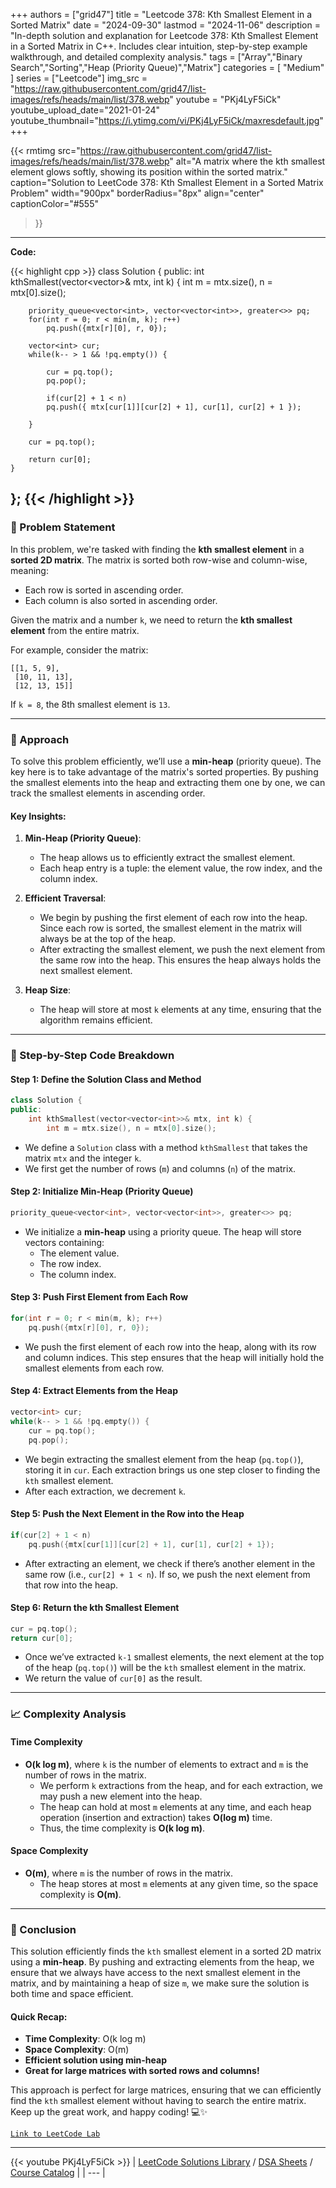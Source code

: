 
+++
authors = ["grid47"]
title = "Leetcode 378: Kth Smallest Element in a Sorted Matrix"
date = "2024-09-30"
lastmod = "2024-11-06"
description = "In-depth solution and explanation for Leetcode 378: Kth Smallest Element in a Sorted Matrix in C++. Includes clear intuition, step-by-step example walkthrough, and detailed complexity analysis."
tags = ["Array","Binary Search","Sorting","Heap (Priority Queue)","Matrix"]
categories = [
    "Medium"
]
series = ["Leetcode"]
img_src = "https://raw.githubusercontent.com/grid47/list-images/refs/heads/main/list/378.webp"
youtube = "PKj4LyF5iCk"
youtube_upload_date="2021-01-24"
youtube_thumbnail="https://i.ytimg.com/vi/PKj4LyF5iCk/maxresdefault.jpg"
+++


{{< rmtimg 
    src="https://raw.githubusercontent.com/grid47/list-images/refs/heads/main/list/378.webp" 
    alt="A matrix where the kth smallest element glows softly, showing its position within the sorted matrix."
    caption="Solution to LeetCode 378: Kth Smallest Element in a Sorted Matrix Problem"
    width="900px"
    borderRadius="8px"
    align="center" 
    captionColor="#555"
>}}
---
**Code:**

{{< highlight cpp >}}
class Solution {
public:
    int kthSmallest(vector<vector<int>>& mtx, int k) {
        int m = mtx.size(), n = mtx[0].size();
        
        priority_queue<vector<int>, vector<vector<int>>, greater<>> pq;
        for(int r = 0; r < min(m, k); r++)
            pq.push({mtx[r][0], r, 0});
        
        vector<int> cur;
        while(k-- > 1 && !pq.empty()) {
            
            cur = pq.top();
            pq.pop();
            
            if(cur[2] + 1 < n)
            pq.push({ mtx[cur[1]][cur[2] + 1], cur[1], cur[2] + 1 });
            
        }
        
        cur = pq.top();
        
        return cur[0];
    }
};
{{< /highlight >}}
---

### 🚀 Problem Statement

In this problem, we're tasked with finding the **kth smallest element** in a **sorted 2D matrix**. The matrix is sorted both row-wise and column-wise, meaning:
- Each row is sorted in ascending order.
- Each column is also sorted in ascending order.

Given the matrix and a number `k`, we need to return the **kth smallest element** from the entire matrix.

For example, consider the matrix:
```
[[1, 5, 9],
 [10, 11, 13],
 [12, 13, 15]]
```
If `k = 8`, the 8th smallest element is `13`.

---

### 🧠 Approach

To solve this problem efficiently, we’ll use a **min-heap** (priority queue). The key here is to take advantage of the matrix's sorted properties. By pushing the smallest elements into the heap and extracting them one by one, we can track the smallest elements in ascending order.

#### Key Insights:
1. **Min-Heap (Priority Queue)**:
   - The heap allows us to efficiently extract the smallest element.
   - Each heap entry is a tuple: the element value, the row index, and the column index.
   
2. **Efficient Traversal**:
   - We begin by pushing the first element of each row into the heap. Since each row is sorted, the smallest element in the matrix will always be at the top of the heap.
   - After extracting the smallest element, we push the next element from the same row into the heap. This ensures the heap always holds the next smallest element.

3. **Heap Size**:
   - The heap will store at most `k` elements at any time, ensuring that the algorithm remains efficient.

---

### 🔨 Step-by-Step Code Breakdown

#### Step 1: Define the Solution Class and Method
```cpp
class Solution {
public:
    int kthSmallest(vector<vector<int>>& mtx, int k) {
        int m = mtx.size(), n = mtx[0].size();
```
- We define a `Solution` class with a method `kthSmallest` that takes the matrix `mtx` and the integer `k`.
- We first get the number of rows (`m`) and columns (`n`) of the matrix.

#### Step 2: Initialize Min-Heap (Priority Queue)
```cpp
priority_queue<vector<int>, vector<vector<int>>, greater<>> pq;
```
- We initialize a **min-heap** using a priority queue. The heap will store vectors containing:
  - The element value.
  - The row index.
  - The column index.

#### Step 3: Push First Element from Each Row
```cpp
for(int r = 0; r < min(m, k); r++)
    pq.push({mtx[r][0], r, 0});
```
- We push the first element of each row into the heap, along with its row and column indices. This step ensures that the heap will initially hold the smallest elements from each row.

#### Step 4: Extract Elements from the Heap
```cpp
vector<int> cur;
while(k-- > 1 && !pq.empty()) {
    cur = pq.top();
    pq.pop();
```
- We begin extracting the smallest element from the heap (`pq.top()`), storing it in `cur`. Each extraction brings us one step closer to finding the `kth` smallest element.
- After each extraction, we decrement `k`.

#### Step 5: Push the Next Element in the Row into the Heap
```cpp
if(cur[2] + 1 < n)
    pq.push({mtx[cur[1]][cur[2] + 1], cur[1], cur[2] + 1});
```
- After extracting an element, we check if there’s another element in the same row (i.e., `cur[2] + 1 < n`). If so, we push the next element from that row into the heap.

#### Step 6: Return the kth Smallest Element
```cpp
cur = pq.top();
return cur[0];
```
- Once we’ve extracted `k-1` smallest elements, the next element at the top of the heap (`pq.top()`) will be the `kth` smallest element in the matrix.
- We return the value of `cur[0]` as the result.

---

### 📈 Complexity Analysis

#### Time Complexity
- **O(k log m)**, where `k` is the number of elements to extract and `m` is the number of rows in the matrix.
  - We perform `k` extractions from the heap, and for each extraction, we may push a new element into the heap.
  - The heap can hold at most `m` elements at any time, and each heap operation (insertion and extraction) takes **O(log m)** time.
  - Thus, the time complexity is **O(k log m)**.

#### Space Complexity
- **O(m)**, where `m` is the number of rows in the matrix.
  - The heap stores at most `m` elements at any given time, so the space complexity is **O(m)**.

---

### 🏁 Conclusion

This solution efficiently finds the `kth` smallest element in a sorted 2D matrix using a **min-heap**. By pushing and extracting elements from the heap, we ensure that we always have access to the next smallest element in the matrix, and by maintaining a heap of size `m`, we make sure the solution is both time and space efficient.

#### Quick Recap:
- **Time Complexity**: O(k log m)
- **Space Complexity**: O(m)
- **Efficient solution using min-heap**
- **Great for large matrices with sorted rows and columns!**

This approach is perfect for large matrices, ensuring that we can efficiently find the `kth` smallest element without having to search the entire matrix. Keep up the great work, and happy coding! 💻✨

[`Link to LeetCode Lab`](https://leetcode.com/problems/kth-smallest-element-in-a-sorted-matrix/description/)

---
{{< youtube PKj4LyF5iCk >}}
| [LeetCode Solutions Library](https://grid47.xyz/leetcode/) / [DSA Sheets](https://grid47.xyz/sheets/) / [Course Catalog](https://grid47.xyz/courses/) |
| --- |
